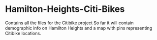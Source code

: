 # Hamilton-Heights-Citi-Bikes
Contains all the files for the Citibike project
So far it will contain demographic info on Hamilton Heights 
and a map with pins representing Citibike locations.

